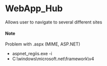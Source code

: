 # WebApp_Hub
Allows user to navigate to several different sites

#### Note
Problem with .aspx (MIME, ASP.NET)
- aspnet_regiis.exe -i
- C:\windows\microsoft.net\framework\v4
